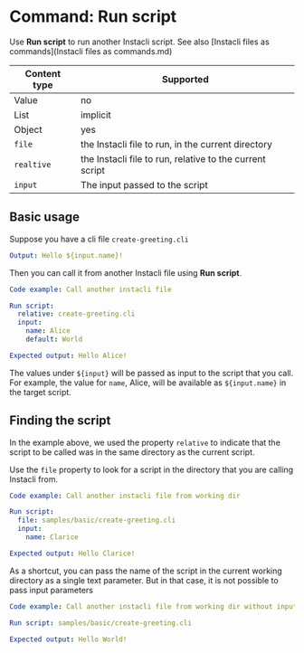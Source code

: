 # Command: Run script

Use **Run script** to run another Instacli script. See also [Instacli files as commands](Instacli files as commands.md)

| Content type | Supported                                                |
|--------------|----------------------------------------------------------|
| Value        | no                                                       |
| List         | implicit                                                 |
| Object       | yes                                                      |
| `file`       | the Instacli file to run, in the current directory       |
| `realtive`   | the Instacli file to run, relative to the current script |
| `input`      | The input passed to the script                           |

## Basic usage

Suppose you have a cli file `create-greeting.cli`

```yaml file:create-greeting.cli
Output: Hello ${input.name}!
```

Then you can call it from another Instacli file using **Run script**.

```yaml instacli
Code example: Call another instacli file

Run script:
  relative: create-greeting.cli
  input:
    name: Alice
    default: World

Expected output: Hello Alice!
```

The values under  `${input}` will be passed as input to the script that you call. For example, the value for `name`,
Alice, will be available as `${input.name}` in the target script.

## Finding the script

In the example above, we used the property `relative` to indicate that the script to be called was in the same directory
as the current script.

Use the `file` property to look for a script in the directory that you are calling Instacli from.

```yaml instacli
Code example: Call another instacli file from working dir

Run script:
  file: samples/basic/create-greeting.cli
  input:
    name: Clarice

Expected output: Hello Clarice!
```

As a shortcut, you can pass the name of the script in the current working directory as a single text parameter. But in
that case, it is not possible to pass input parameters

```yaml instacli
Code example: Call another instacli file from working dir without input

Run script: samples/basic/create-greeting.cli

Expected output: Hello World!
```
